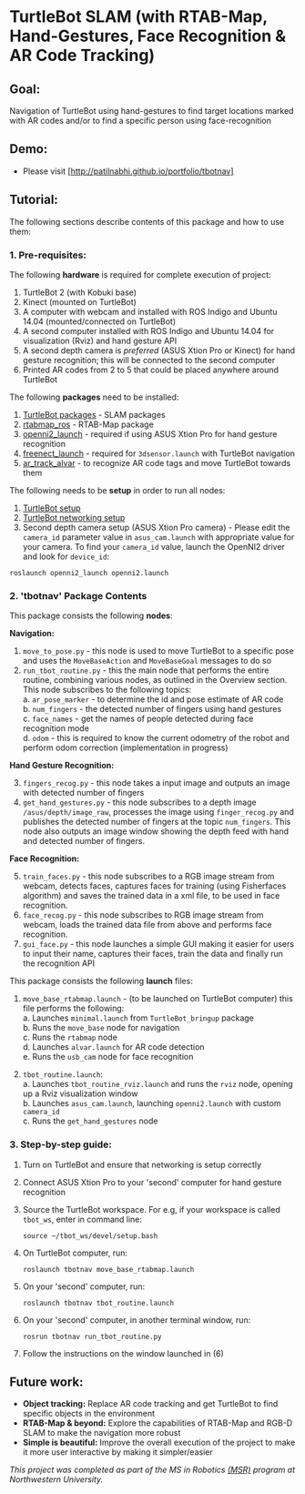 # TurtleBot SLAM (with RTAB-Map, Hand-Gestures, Face Recognition & AR Code Tracking)

## Goal:

Navigation of TurtleBot using hand-gestures to find target locations marked with AR codes and/or to find a specific person using face-recognition

## Demo:

* Please visit [http://patilnabhi.github.io/portfolio/tbotnav]

<!-- ## Overview:

Refer to my portfolio entry at http://patilnabhi.github.io/portfolio/tbotnav -->

## Tutorial:

The following sections describe contents of this package and how to use them:

### 1. Pre-requisites:

The following **hardware** is required for complete execution of project:

1. TurtleBot 2 (with Kobuki base)
2. Kinect (mounted on TurtleBot)
3. A computer with webcam and installed with ROS Indigo and Ubuntu 14.04 (mounted/connected on TurtleBot)
4. A second computer installed with ROS Indigo and Ubuntu 14.04 for visualization (Rviz) and hand gesture API
5. A second depth camera is *preferred* (ASUS Xtion Pro or Kinect) for hand gesture recognition; this will be connected to the second computer
6. Printed AR codes from 2 to 5 that could be placed anywhere around TurtleBot

The following **packages** need to be installed:

1. [TurtleBot packages] - SLAM packages
2. [rtabmap_ros] - RTAB-Map package 
3. [openni2_launch] - required if using ASUS Xtion Pro for hand gesture recognition
4. [freenect_launch] - required for `3dsensor.launch` with TurtleBot navigation
5. [ar_track_alvar] - to recognize AR code tags and move TurtleBot towards them

The following needs to be **setup** in order to run all nodes:

1. [TurtleBot setup]
2. [TurtleBot networking setup]
3. Second depth camera setup (ASUS Xtion Pro camera) - Please edit the `camera_id` parameter value in `asus_cam.launch` with appropriate value for your camera. To find your `camera_id` value, launch the OpenNI2 driver and look for `device_id`:
```
roslaunch openni2_launch openni2.launch
```

### 2. 'tbotnav' Package Contents

This package consists the following **nodes**:

**Navigation:**

1. `move_to_pose.py` - this node is used to move TurtleBot to a specific pose and uses the `MoveBaseAction` and `MoveBaseGoal` messages to do so
2. `run_tbot_routine.py` - this the main node that performs the entire routine, combining various nodes, as outlined in the Overview section. This node subscribes to the following topics:  
    a. `ar_pose_marker` - to determine the id and pose estimate of AR code  
    b. `num_fingers` - the detected number of fingers using hand gestures  
    c. `face_names` - get the names of people detected during face recognition mode  
    d.  `odom` - this is required to know the current odometry of the robot and perform odom correction (implementation in progress)  
     
**Hand Gesture Recognition:**

3. `fingers_recog.py` - this node takes a input image and outputs an image with detected number of fingers
4. `get_hand_gestures.py` - this node subscribes to a depth image `/asus/depth/image_raw`, processes the image using `finger_recog.py` and publishes the detected number of fingers at the topic `num_fingers`. This node also outputs an image window showing the depth feed with hand and detected number of fingers.

**Face Recognition:**

5. `train_faces.py` - this node subscribes to a RGB image stream from webcam, detects faces, captures faces for training (using Fisherfaces algorithm) and saves the trained data in a xml file, to be used in face recognition.
6. `face_recog.py` - this node subscribes to RGB image stream from webcam, loads the trained data file from above and performs face recognition.
7. `gui_face.py` - this node launches a simple GUI making it easier for users to input their name, captures their faces, train the data and finally run the recognition API

This package consists the following **launch** files:

1. `move_base_rtabmap.launch` - (to be launched on TurtleBot computer) this file performs the following:  
    a. Launches `minimal.launch` from `TurtleBot_bringup` package  
    b. Runs the `move_base` node for navigation  
    c. Runs the `rtabmap` node  
    d. Launches `alvar.launch` for AR code detection  
    e. Runs the `usb_cam` node for face recognition  

2. `tbot_routine.launch`:  
    a. Launches `tbot_routine_rviz.launch` and runs the `rviz` node, opening up a Rviz visualization window  
    b. Launches `asus_cam.launch`, launching `openni2.launch` with custom `camera_id`  
    c. Runs the `get_hand_gestures` node  

<!-- This package consists the following *config* files:

1. `costmap_params.yaml`
2. `global_costmap_params.yaml`
3. `local_costmap_params.yaml`
4. `base_local_planner.yaml`
5. `global_planner_params.yaml`
6. `move_base_params.yaml`
7. `dwa_planner_params.yaml`
8. `tbot_rtabmap.rviz` -->

### 3. Step-by-step guide:

1. Turn on TurtleBot and ensure that networking is setup correctly  

2. Connect ASUS Xtion Pro to your 'second' computer for hand gesture recognition  

3. Source the TurtleBot workspace. For e.g, if your workspace is called `tbot_ws`, enter in command line:  
    ```
    source ~/tbot_ws/devel/setup.bash
    ```  

4. On TurtleBot computer, run:  
    ```
    roslaunch tbotnav move_base_rtabmap.launch
    ```  

5. On your 'second' computer, run:  
    ```
    roslaunch tbotnav tbot_routine.launch
    ```  

6. On your 'second' computer, in another terminal window, run:  
    ```
    rosrun tbotnav run_tbot_routine.py
    ```  

7. Follow the instructions on the window launched in (6)


## Future work:
    
* **Object tracking:** Replace AR code tracking and get TurtleBot to find specific objects in the environment
* **RTAB-Map & beyond:** Explore the capabilities of RTAB-Map and RGB-D SLAM to make the navigation more robust
* **Simple is beautiful:** Improve the overall execution of the project to make it more user interactive by making it simpler/easier

*This project was completed as part of the MS in Robotics [(MSR)] program at Northwestern University.*

[http://patilnabhi.github.io/portfolio/tbotnav]: [http://patilnabhi.github.io/portfolio/tbotnav]
[TurtleBot packages]: http://wiki.ros.org/turtlebot_navigation
[rtabmap_ros]: http://wiki.ros.org/rtabmap_ros
[openni2_launch]: http://wiki.ros.org/openni2_launch
[freenect_launch]: http://wiki.ros.org/freenect_launch
[ar_track_alvar]: http://wiki.ros.org/ar_track_alvar
[TurtleBot setup]: http://wiki.ros.org/turtlebot/Tutorials/indigo
[TurtleBot networking setup]: http://wiki.ros.org/turtlebot/Tutorials/indigo/Network%20Configuration
[(MSR)]: http://www.mccormick.northwestern.edu/robotics/meet-students/profiles-2015-2016/patil-abhishek.html
